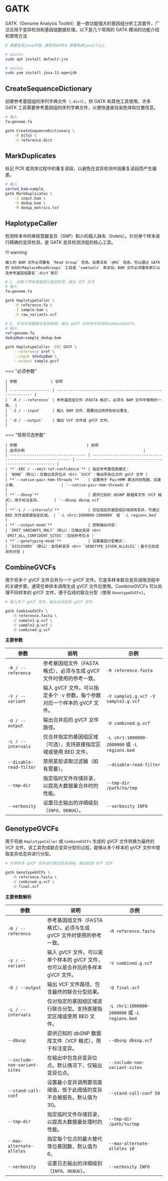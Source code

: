 # GATK

GATK（Genome Analysis Toolkit）是一款功能强大的基因组分析工具套件，广泛应用于变异检测和基因组数据处理。以下是几个常用的 GATK 模块的功能介绍和使用方法

```bash
# 需要安装java环境，最新的GATK4 需要依赖java17以上

# ubuntu
sudo apt install default-jre

# centos
sudo yum install java-11-openjdk
```

## CreateSequenceDictionary

创建参考基因组的序列字典文件（`.dict`），供 GATK 和其他工具使用。许多 GATK 工具需要参考基因组的序列字典文件，以便快速查找染色体和位置信息。

```bash
# 输入
fa=genome.fa

gatk CreateSequenceDictionary \
	-R ${fa} \
	-O reference.dict
```

## MarkDuplicates

标记 PCR 或测序过程中的重复读段，以避免在变异检测中因重复读段而产生偏差。

```bash
# 输入
sorted_bam=sample_
gatk MarkDuplicates \
	-I input.bam \
	-O dedup.bam \
	-M dedup_metrics.txt
```

## HaplotypeCaller

检测样本中的单核苷酸变异（SNP）和小的插入缺失（Indels）。针对单个样本进行精确的变异检测，是 GATK 变异检测流程的核心工具。

!!! warning

	输入的 BAM 文件必须要有 `Read Group` 信息。如果没有 `@RG` 信息。可以通过 GATK 的`AddOrReplaceReadGroups` 工具或 `samtools` 来添加。BAM 文件必须要有索引以及参考基因组要有`.dict`索引

```bash
# 1. 对单个样本直接进行变异检测，输出 VCF 文件
# 输入
fa=genome.fa

gatk HaplotypeCaller \
	-R reference.fa \
	-I sample.bam \
	-O raw_variants.vcf
	
# 2. 针对大规模联合变异调用，输出 gVCF 文件用于后续的combineGVCFs
# 输入
ref=genome.fa
dedupBam=sample_dedup.bam

gatk HaplotypeCaller -ERC GVCF \
	--reference $ref \
	--input $dedupBam \
	--output sample.gvcf
```

=== "必须参数"

	| 参数               | 说明                                                        |
	| ------------------ | ----------------------------------------------------------- |
	| `-R / --reference` | 参考基因组文件（FASTA 格式）。必须与 BAM 文件中使用的一致。 |
	| `-I / --input`     | 输入 BAM 文件，需要经过排序和标记重复。                     |
	| `-O / --output`    | 输出 VCF 文件或 gVCF 文件。                                 |

=== "常用可选参数"

	| 参数                               | 说明                                                         | 选项示例                                                     |
	| ---------------------------------- | ------------------------------------------------------------ | ------------------------------------------------------------ |
	| **`-ERC / --emit-ref-confidence`** | 指定参考置信度模式：                                         | `NONE`（默认）：仅输出变异位点 <br> `GVCF`：输出所有位点的 gVCF 文件 |
	| **`--native-pair-hmm-threads`**    | 设置用于 PairHMM 算法的线程数，加速计算。                    | `--native-pair-hmm-threads 8`                                |
	| **`--dbsnp`**                      | 提供已知的 dbSNP 数据库文件（VCF 格式），用于标注变异。      | `--dbsnp dbsnp.vcf`                                          |
	| **`-L / --intervals`**             | 仅在指定的基因组区域调用变异，可通过 BED 文件或直接指定区域。 | `-L chr1:1000000-2000000` 或 `-L regions.bed`                |
	| **`--output-mode`**                | 控制输出内容：                                               | `EMIT_VARIANTS_ONLY`（默认）：仅输出变异 <br> `EMIT_ALL_CONFIDENT_SITES`：包括参考位点 |
	| **`--genotyping-mode`**            | 设置基因分型模式：                                           | `DISCOVERY`（默认）：发现新变异 <br> `GENOTYPE_GIVEN_ALLELES`：基于已知变异的分型 |

## CombineGVCFs

用于将多个 gVCF 文件合并为一个 gVCF 文件。它是多样本联合变异调用流程中的关键步骤，通常在单样本调用生成 gVCF 文件后使用。CombineGVCFs 可以处理不同样本的 gVCF 文件，便于后续的联合分型（使用 `GenotypeGVCFs`）。

```bash
# 输入多个 gVCF 文件，输出合并后的 gVCF 文件

gatk CombineGVCFs \
   -R reference.fasta \
   -V sample1.g.vcf \
   -V sample2.g.vcf \
   -O combined.g.vcf
```

**主要参数**

| 参数                    | 说明                                                         | 示例                                          |
| ----------------------- | ------------------------------------------------------------ | --------------------------------------------- |
| `-R / --reference`      | 参考基因组文件（FASTA 格式），必须与生成 gVCF 文件时使用的参考一致。 | `-R reference.fasta`                          |
| `-V / --variant`        | 输入 gVCF 文件。可以指定多个 `-V` 参数，每个参数对应一个样本的 gVCF 文件。 | `-V sample1.g.vcf -V sample2.g.vcf`           |
| `-O / --output`         | 输出合并后的 gVCF 文件路径。                                 | `-O combined.g.vcf`                           |
| `-L / --intervals`      | 仅合并指定的基因组区域（可选），支持直接指定区域或使用 BED 文件。 | `-L chr1:1000000-2000000` 或 `-L regions.bed` |
| `--disable-read-filter` | 禁用某些读取过滤器（如有需要）。                             | `--disable-read-filter`                       |
| `--tmp-dir`             | 指定临时文件存储目录，以提高大数据量合并时的性能。           | `--tmp-dir /path/to/tmp`                      |
| `--verbosity`           | 设置日志输出的详细级别（`INFO`、`DEBUG`）。                  | `--verbosity INFO`                            |

## GenotypeGVCFs

用于将由 `HaplotypeCaller` 或 `CombineGVCFs` 生成的 gVCF 文件转换为最终的 VCF 文件。该工具完成联合变异分型的过程，能够从多个样本的 gVCF 文件中提取变异信息并进行分型。

```bash
# 对多样本 gVCF 文件进行联合变异调用，输出标准 VCF 文件

gatk GenotypeGVCFs \
   -R reference.fasta \
   -V combined.g.vcf \
   -O final.vcf
```

**主要参数解析**

| 参数                          | 说明                                                         | 示例                                          |
| ----------------------------- | ------------------------------------------------------------ | --------------------------------------------- |
| `-R / --reference`            | 参考基因组文件（FASTA 格式）。必须与生成 gVCF 文件时使用的参考一致。 | `-R reference.fasta`                          |
| `-V / --variant`              | 输入 gVCF 文件。可以是单个样本的 gVCF 文件，也可以是合并后的多样本 gVCF 文件。 | `-V combined.g.vcf`                           |
| `-O / --output`               | 输出 VCF 文件路径，包含最终的联合分型结果。                  | `-O final.vcf`                                |
| `-L / --intervals`            | 仅对指定的基因组区域进行联合分型。支持直接指定区域或使用 BED 文件。 | `-L chr1:1000000-2000000` 或 `-L regions.bed` |
| `--dbsnp`                     | 提供已知的 dbSNP 数据库文件（VCF 格式），用于标注变异。      | `--dbsnp dbsnp.vcf`                           |
| `--include-non-variant-sites` | 在输出中包含非变异位点。默认情况下，仅输出变异位点。         | `--include-non-variant-sites`                 |
| `--stand-call-conf`           | 设置最小变异调用置信度阈值，低于此阈值的变异不会被报告。默认值为 30。 | `--stand-call-conf 50`                        |
| `--tmp-dir`                   | 指定临时文件存储目录，以提高大数据量处理时的性能。           | `--tmp-dir /path/to/tmp`                      |
| `--max-alternate-alleles`     | 指定每个位点的最大替代等位基因数，默认值为 6。               | `--max-alternate-alleles 10`                  |
| `--verbosity`                 | 设置日志输出的详细级别（`INFO`、`DEBUG`）。                  | `--verbosity INFO`                            |
